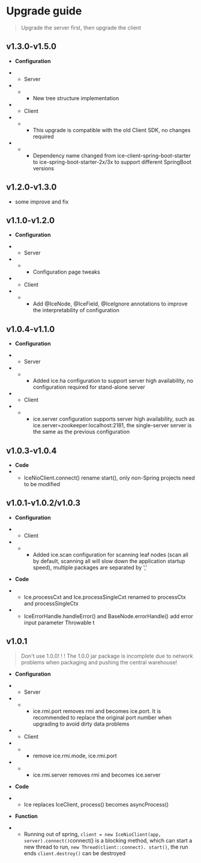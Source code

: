 # Upgrade guide
> Upgrade the server first, then upgrade the client

## v1.3.0-v1.5.0

* **Configuration**
* * Server
* * * New tree structure implementation

* * Client
* * * This upgrade is compatible with the old Client SDK, no changes required
* * * Dependency name changed from ice-client-spring-boot-starter to ice-spring-boot-starter-2x/3x to support different SpringBoot versions

## v1.2.0-v1.3.0
* some improve and fix

## v1.1.0-v1.2.0

* **Configuration**
* * Server
* * * Configuration page tweaks

* * Client
* * * Add @IceNode, @IceField, @IceIgnore annotations to improve the interpretability of configuration

## v1.0.4-v1.1.0

* **Configuration**
* * Server
* * * Added ice.ha configuration to support server high availability, no configuration required for stand-alone server

* * Client
* * * ice.server configuration supports server high availability, such as ice.server=zookeeper:localhost:2181, the single-server server is the same as the previous configuration

## v1.0.3-v1.0.4

* **Code**
* * IceNioClient.connect() rename start(), only non-Spring projects need to be modified

## v1.0.1-v1.0.2/v1.0.3

* **Configuration**
* * Client
* * * Added ice.scan configuration for scanning leaf nodes (scan all by default, scanning all will slow down the application startup speed), multiple packages are separated by ','

* **Code**
* * Ice.processCxt and Ice.processSingleCxt renamed to processCtx and processSingleCtx
* * IceErrorHandle.handleError() and BaseNode.errorHandle() add error input parameter Throwable t

## v1.0.1
> Don't use 1.0.0! ! ! The 1.0.0 jar package is incomplete due to network problems when packaging and pushing the central warehouse!

* **Configuration**
* * Server 
* * * ice.rmi.port removes rmi and becomes ice.port. It is recommended to replace the original port number when upgrading to avoid dirty data problems
* * Client
* * * remove ice.rmi.mode, ice.rmi.port
* * * ice.rmi.server removes rmi and becomes ice.server

* **Code**
* * Ice replaces IceClient, process() becomes asyncProcess()

* **Function**
* * Running out of spring, ```client = new IceNioClient(app, server).connect()```connect() is a blocking method, which can start a new thread to run, ```new Thread(client::connect). start()```, the run ends ```client.destroy()``` can be destroyed